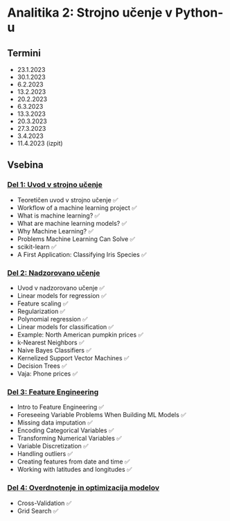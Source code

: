 # Analitika 2: Strojno učenje v Python-u

## Termini
- 23.1.2023
- 30.1.2023
- 6.2.2023
- 13.2.2023
- 20.2.2023
- 6.3.2023
- 13.3.2023
- 20.3.2023
- 27.3.2023
- 3.4.2023
- 11.4.2023 (izpit)

## Vsebina

### [Del 1: Uvod v strojno učenje](./01_Uvod_v_strojno_ucenje/README.md)
- Teoretičen uvod v strojno učenje ✅
- Workflow of a machine learning project ✅
- What is machine learning? ✅
- What are machine learning models? ✅
- Why Machine Learning? ✅
- Problems Machine Learning Can Solve ✅
- scikit-learn ✅
- A First Application: Classifying Iris Species ✅

### [Del 2: Nadzorovano učenje](./02_Nadzorovano_ucenje/README.md)
- Uvod v nadzorovano učenje ✅
- Linear models for regression ✅
- Feature scaling ✅
- Regularization ✅
- Polynomial regression ✅
- Linear models for classification ✅
- Example: North American pumpkin prices ✅
- k-Nearest Neighbors ✅
- Naive Bayes Classifiers ✅
- Kernelized Support Vector Machines ✅
- Decision Trees ✅
- Vaja: Phone prices ✅

### [Del 3: Feature Engineering](./03_Feature_Engineering/README.md)
- Intro to Feature Engineering ✅
- Foreseeing Variable Problems When Building ML Models ✅
- Missing data imputation ✅
- Encoding Categorical Variables ✅
- Transforming Numerical Variables ✅
- Variable Discretization ✅
- Handling outliers ✅
- Creating features from date and time ✅
- Working with latitudes and longitudes ✅

### [Del 4: Overdnotenje in optimizacija modelov](./04_Overdnotenje_in_optimizacija_modelov/README.md)
- Cross-Validation ✅
- Grid Search ✅
